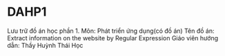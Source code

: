 # DAHP1
Lưu trữ đồ án học phần 1. Môn: Phát triển ứng dụng(có đồ án)
Tên đồ án: Extract information on the website by Regular Expression
Giáo viên hướng dẫn: Thầy Huỳnh Thái Học
